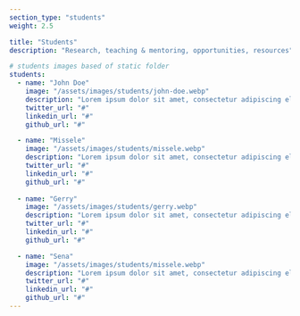 ```yaml
---
section_type: "students"
weight: 2.5

title: "Students"
description: "Research, teaching & mentoring, opportunities, resources"

# students images based of static folder
students: 
  - name: "John Doe"
    image: "/assets/images/students/john-doe.webp"
    description: "Lorem ipsum dolor sit amet, consectetur adipiscing elit. Vulputate ornare vel augue a cursus nam at sit semper. Suspendisse cursus turpis a sit amet."
    twitter_url: "#"
    linkedin_url: "#"
    github_url: "#"

  - name: "Missele"
    image: "/assets/images/students/missele.webp"
    description: "Lorem ipsum dolor sit amet, consectetur adipiscing elit. Vulputate ornare vel augue a cursus nam at sit semper. Suspendisse cursus turpis a sit amet."
    twitter_url: "#"
    linkedin_url: "#"
    github_url: "#"
    
  - name: "Gerry"
    image: "/assets/images/students/gerry.webp"
    description: "Lorem ipsum dolor sit amet, consectetur adipiscing elit. Vulputate ornare vel augue a cursus nam at sit semper. Suspendisse cursus turpis a sit amet."
    twitter_url: "#"
    linkedin_url: "#"
    github_url: "#"

  - name: "Sena"
    image: "/assets/images/students/missele.webp"
    description: "Lorem ipsum dolor sit amet, consectetur adipiscing elit. Vulputate ornare vel augue a cursus nam at sit semper. Suspendisse cursus turpis a sit amet."
    twitter_url: "#"
    linkedin_url: "#"
    github_url: "#"
---
```

